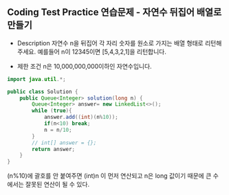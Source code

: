 ## Coding Test Practice 연습문제 - 자연수 뒤집어 배열로 만들기 

- Description
자연수 n을 뒤집어 각 자리 숫자를 원소로 가지는 배열 형태로 리턴해주세요. 예를들어 n이 12345이면 [5,4,3,2,1]을 리턴합니다.

- 제한 조건
n은 10,000,000,000이하인 자연수입니다.

```java
import java.util.*;

public class Solution {
    public Queue<Integer> solution(long n) {
        Queue<Integer> answer= new LinkedList<>();
        while (true){
            answer.add((int)(n%10));
            if(n<10) break;
            n = n/10;
        }
        // int[] answer = {};
        return answer;
    }
}
```
(n%10)에 괄호를 안 붙여주면 (int)n 이 먼저 연산되고 n은 long 값이기 때문에 큰 수에서는 잘못된 연산이 될 수 있다.


